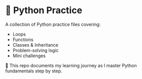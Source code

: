 # 🧠 Python Practice

A collection of Python practice files covering:

- Loops
- Functions
- Classes & Inheritance
- Problem-solving logic
- Mini challenges

📌 This repo documents my learning journey as I master Python fundamentals step by step.
